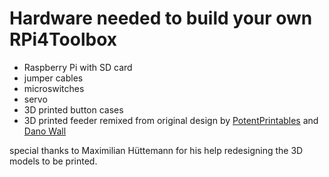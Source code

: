 # Hardware needed to build your own RPi4Toolbox

- Raspberry Pi with SD card
- jumper cables
- microswitches
- servo
- 3D printed button cases
- 3D printed feeder remixed from original design by [PotentPrintables](https://www.thingiverse.com/thing:3170748) and [Dano Wall](https://www.thingiverse.com/thing:3880339)

special thanks to Maximilian Hüttemann for his help redesigning the 3D models to be printed.

